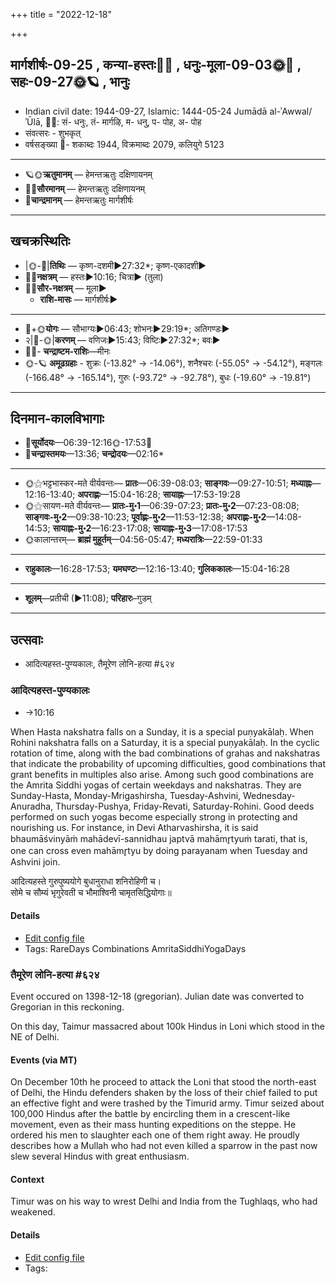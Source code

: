+++
title = "2022-12-18"

+++
## मार्गशीर्षः-09-25  ,  कन्या-हस्तः🌛🌌  ,  धनुः-मूला-09-03🌞🌌  ,  सहः-09-27🌞🪐  ,  भानुः
- Indian civil date: 1944-09-27, Islamic: 1444-05-24 Jumādā al-ʾAwwal/ʾŪlā, 🌌🌞: सं- धनुः, तं- मार्गऴि, म- धनु, प- पोह, अ- पोह
- संवत्सरः - शुभकृत्
- वर्षसङ्ख्या 🌛- शकाब्दः 1944, विक्रमाब्दः 2079, कलियुगे 5123
___________________
- 🪐🌞**ऋतुमानम्** — हेमन्तऋतुः दक्षिणायनम्
- 🌌🌞**सौरमानम्** — हेमन्तऋतुः दक्षिणायनम्
- 🌛**चान्द्रमानम्** — हेमन्तऋतुः मार्गशीर्षः
___________________


## खचक्रस्थितिः
- |🌞-🌛|**तिथिः** — कृष्ण-दशमी►27:32*; कृष्ण-एकादशी►  
- 🌌🌛**नक्षत्रम्** — हस्तः►10:16; चित्रा► (तुला)  
- 🌌🌞**सौर-नक्षत्रम्** — मूला►  
  - **राशि-मासः** — मार्गशीर्षः► 
___________________
- 🌛+🌞**योगः** — सौभाग्यः►06:43; शोभनः►29:19*; अतिगण्डः►  
- २|🌛-🌞|**करणम्** — वणिजः►15:43; विष्टिः►27:32*; बवः►  
- 🌌🌛- **चन्द्राष्टम-राशिः**—मीनः  
- 🌞-🪐 **अमूढग्रहाः** - शुक्रः (-13.82° → -14.06°), शनैश्चरः (-55.05° → -54.12°), मङ्गलः (-166.48° → -165.14°), गुरुः (-93.72° → -92.78°), बुधः (-19.60° → -19.81°)
___________________


## दिनमान-कालविभागाः
- 🌅**सूर्योदयः**—06:39-12:16🌞️-17:53🌇  
- 🌛**चन्द्रास्तमयः**—13:36; **चन्द्रोदयः**—02:16*  
___________________
- 🌞⚝भट्टभास्कर-मते वीर्यवन्तः— **प्रातः**—06:39-08:03; **साङ्गवः**—09:27-10:51; **मध्याह्नः**—12:16-13:40; **अपराह्णः**—15:04-16:28; **सायाह्नः**—17:53-19:28  
- 🌞⚝सायण-मते वीर्यवन्तः— **प्रातः-मु॰1**—06:39-07:23; **प्रातः-मु॰2**—07:23-08:08; **साङ्गवः-मु॰2**—09:38-10:23; **पूर्वाह्णः-मु॰2**—11:53-12:38; **अपराह्णः-मु॰2**—14:08-14:53; **सायाह्नः-मु॰2**—16:23-17:08; **सायाह्नः-मु॰3**—17:08-17:53  
- 🌞कालान्तरम्— **ब्राह्मं मुहूर्तम्**—04:56-05:47; **मध्यरात्रिः**—22:59-01:33  
___________________
- **राहुकालः**—16:28-17:53; **यमघण्टः**—12:16-13:40; **गुलिककालः**—15:04-16:28  
___________________
- **शूलम्**—प्रतीची (►11:08); **परिहारः**–गुडम्  
___________________

## उत्सवाः
- आदित्यहस्त-पुण्यकालः, तैमूरेण लोनि-हत्या #६२४
### आदित्यहस्त-पुण्यकालः
- →10:16



When Hasta nakshatra falls on a Sunday, it is a special puṇyakālaḥ. When Rohini nakshatra falls on a Saturday, it is a special puṇyakālaḥ. In the cyclic rotation of time, along with the bad combinations of grahas and nakshatras that indicate the probability of upcoming difficulties, good combinations that grant benefits in multiples also arise. Among such good combinations are the Amrita Siddhi yogas of certain weekdays and nakshatras. They are Sunday-Hasta, Monday-Mrigashirsha, Tuesday-Ashvini, Wednesday-Anuradha, Thursday-Pushya, Friday-Revati, Saturday-Rohini. Good deeds performed on such yogas become especially strong in protecting and nourishing us.
For instance, in Devi Atharvashirsha, it is said bhaumāśvinyāṁ mahādevī-sannidhau japtvā mahāmr̥tyuṁ tarati, that is, one can cross even mahāmr̥tyu by doing parayanam when Tuesday and Ashvini join.

आदित्यहस्ते गुरुपुष्ययोगे बुधानुराधा शनिरोहिणी च।  
सोमे च सौम्यं भृगुरेवती च भौमाश्विनी चामृतसिद्धियोगाः॥



#### Details
- [Edit config file](https://github.com/jyotisham/adyatithi/blob/master/time_focus/amrita-siddhi/description_only/Adityahasta-puNyakAlaH.toml)
- Tags: RareDays Combinations AmritaSiddhiYogaDays


### तैमूरेण लोनि-हत्या #६२४

Event occured on 1398-12-18 (gregorian). Julian date was converted to Gregorian in this reckoning. 

On this day, Taimur massacred about 100k Hindus in Loni which stood in the NE of Delhi.

#### Events (via MT)
On December 10th he proceed to attack the Loni that stood the north-east of Delhi, the Hindu defenders shaken by the loss of their chief failed to put an effective fight and were trashed by the Timurid army. Timur seized about 100,000 Hindus after the battle by encircling them in a crescent-like movement, even as their mass hunting expeditions on the steppe. He ordered his men to slaughter each one of them right away. He proudly describes how a Mullah who had not even killed a sparrow in the past now slew several Hindus with great enthusiasm. 

#### Context
Timur was on his way to wrest Delhi and India from the Tughlaqs, who had weakened.

#### Details
- [Edit config file](https://github.com/jyotisham/adyatithi/blob/master/mahApuruSha/xatra-later/julian/day/12/10/taimUreNa_loni-hatyA.toml)
- Tags: 



